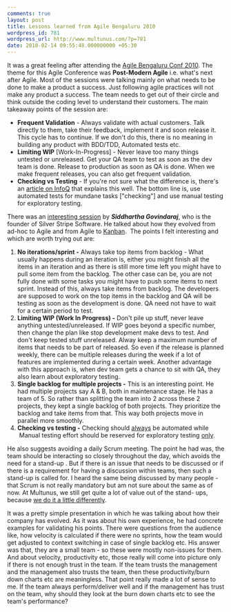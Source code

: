 ```yaml
---
comments: true
layout: post
title: Lessons learned from Agile Bengaluru 2010
wordpress_id: 781
wordpress_url: http://www.multunus.com/?p=781
date: 2010-02-14 09:55:48.000000000 +05:30
---
```

It was a great feeling after attending the <a href="http://www.agileindia.org/agilebengaluru2010">Agile Bengaluru Conf 2010</a>. The theme for this Agile Conference was <strong>Post-Modern Agile</strong> i.e. what's next after Agile. Most of the sessions were talking mainly on what needs to be done to make a product a success. Just following agile practices will not make any product a success. The team needs to get out of their circle and think outside the coding level to understand their customers. The main takeaway points of the session are:
<ul>
	<li><strong>Frequent Validation</strong> - Always validate with actual customers. Talk directly to them, take their feedback, implement it and soon release it. This cycle has to continue. If we don't do this, there is no meaning in building any product with BDD/TDD, Automated tests etc.</li>
	<li><strong>Limiting WIP</strong> [Work-In-Progress] - Never leave too many things untested or unreleased. Get your QA team to test as soon as the dev team is done. Release to production as soon as QA is done. When we make frequent releases, you can also get frequent validation.</li>
	<li><strong>Checking vs Testing</strong> - If you're not sure what the difference is, there's an <a href="http://www.infoq.com/news/2009/12/testing-or-checking">article on InfoQ</a> that explains this well. The bottom line is, use automated tests for mundane tasks ["checking"] and use manual testing for exploratory testing.</li>
</ul>
There was an <a href="http://www.agileindia.org/agilebengaluru2010/agile-bengaluru-2010-a-startup-journey.htm">interesting session</a> by <strong><em>Siddhartha Govindaraj</em></strong>, who is the founder of Silver Stripe Software. He talked about how they evolved from ad-hoc to Agile and from Agile to <a href="http://en.wikipedia.org/wiki/Kanban">Kanban</a>.  The points I felt interesting and which are worth trying out are:
<ol>
	<li><strong>No iterations/sprint -</strong> Always take top items from backlog - What usually happens during an iteration is, either you might finish all the items in an iteration and as there is still more time left you might have to pull some item from the backlog. The other case can be, you are not fully done with some tasks you might have to push some items to next sprint. Instead of this, always take items from backlog. The developers are supposed to work on the top items in the backlog and QA will be testing as soon as the development is done. QA need not have to wait for a certain period to test.</li>
	<li><strong>Limiting WIP (Work In Progress) -</strong> Don't pile up stuff, never leave anything untested/unreleased. If WIP goes beyond a specific number, then change the plan like stop development make devs to test. And don't keep tested stuff unreleased. Alway keep a maximum number of items that needs to be part of released. So even if the release is planned weekly, there can be multiple releases during the week if a lot of features are implemented during a certain week. Another advantage with this approach is, when dev team gets a chance to sit with QA, they also learn about exploratory testing.</li>
	<li><strong>Single backlog for multiple projects -</strong> This is an interesting point. He had multiple projects say A &amp; B, both in maintenance stage. He has a team of 5. So rather than splitting the team into 2 across these 2 projects, they kept a single backlog of both projects. They prioritize the backlog and take items from that. This way both projects move in parallel more smoothly.</li>
	<li><strong>Checking vs testing -</strong> Checking should <span style="text-decoration: underline;">always</span> be automated while  Manual testing effort should be reserved for exploratory testing <span style="text-decoration: underline;">only</span>.</li>
</ol>
He also suggests avoiding a daily Scrum meeting. The point he had was, the team should be interacting so closely throughout the day, which avoids the need for a stand-up . But if there is an issue that needs to be discussed or if there is a requirement for having a discussion within teams, then such a stand-up is called for. I heard the same being discussed by many people - that Scrum is not really mandatory but am not sure about the same as of now. At Multunus, we still get quite a lot of value out of the stand- ups, because <a href="http://www.multunus.com/2010/01/our-pragmatic-processes/">we do it a little differently</a>.

It was a pretty simple presentation in which he was talking about how their company has evolved. As it was about his own experience, he had concrete examples for validating his points. There were questions from the audience like, how velocity is calculated if there were no sprints, how the team would get adjusted to context switching in case of single backlog etc. His answer was that, they are a small team - so these were mostly non-issues for them. And about velocity, productivity etc, those really will come into picture only if there is not enough trust in the team. If the team trusts the management and the management also trusts the team, then these productivity/burn down charts etc are meaningless. That point really made a lot of sense to me. If the team always perform/deliver well and if the management has trust on the team, why should they look at the burn down charts etc to see the team's performance?

